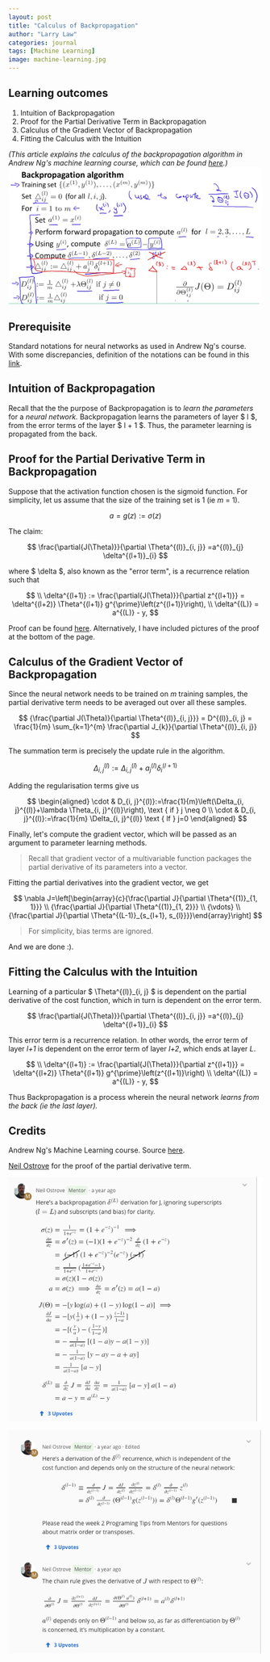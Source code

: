 ```yaml
---
layout: post
title: "Calculus of Backpropagation"
author: "Larry Law"
categories: journal
tags: [Machine Learning]
image: machine-learning.jpg
---
```

## Learning outcomes
1. Intuition of Backpropagation
2. Proof for the Partial Derivative Term in Backpropagation
3. Calculus of the Gradient Vector of Backpropagation
4. Fitting the Calculus with the Intuition

<!-- Disclaimer that this explains Andrew Ng's course -->
_(This article explains the calculus of the backpropagation algorithm in Andrew Ng's machine learning course, which can be found [here](https://www.coursera.org/learn/machine-learning).)_
![Andrew Ng's course: Backpropagation Algorithm](/assets/img/backpropagation-algo.png)

## Prerequisite
Standard notations for neural networks as used in Andrew Ng's course. With some discrepancies, definition of the notations can be found in this [link](https://cs230.stanford.edu/files/Notation.pdf).

## Intuition of Backpropagation
Recall that the the purpose of Backpropagation is to _learn the parameters_ for a _neural network._ Backpropagation learns the parameters of layer \$ l \$, from the error terms of the layer \$ l + 1 \$. Thus, the parameter learning is propagated from the back.

## Proof for the Partial Derivative Term in Backpropagation
Suppose that the activation function chosen is the sigmoid function.
For simplicity, let us assume that the size of the training set is 1 (ie _m_ = 1).

$$
a = g(z) := \sigma(z)
$$

The claim: 

$$
\frac{\partial{J(\Theta)}}{\partial \Theta^{(l)}_{i, j}} =a^{(l)}_{j} \delta^{(l+1)}_{i}
$$

where \$ \delta \$, also known as the "error term", is a recurrence relation such that

$$
\\ \delta^{(l+1)} := \frac{\partial{J(\Theta)}}{\partial z^{(l+1)}} = \delta^{(l+2)} \Theta^{(l+1)} g^{\prime}\left(z^{(l+1)}\right),
\\ \delta^{(L)} = a^{(L)} - y,
$$

Proof can be found [here](https://www.coursera.org/learn/machine-learning/discussions/weeks/5/threads/MVwN-LpLEeiBxhK7qjbMkg). Alternatively, I have included pictures of the proof at the bottom of the page.

## Calculus of the Gradient Vector of Backpropagation
Since the neural network needs to be trained on _m_ training samples, the partial derivative term needs to be averaged out over all these samples.

$$
{\frac{\partial J(\Theta)}{\partial \Theta^{(l)}_{i, j}}} 
= D^{(l)}_{i, j}
= \frac{1}{m} \sum_{k=1}^{m} \frac{\partial J_{k}}{\partial \Theta^{(l)}_{i, j}}
$$

The summation term is precisely the update rule in the algorithm.

$$
\Delta_{i, j}^{(l)}:=\Delta_{i, j}^{(l)}+a_{j}^{(l)} \delta_{i}^{(l+1)} 
$$

Adding the regularisation terms give us


$$
\begin{aligned} \cdot & D_{i, j}^{(l)}:=\frac{1}{m}\left(\Delta_{i, j}^{(l)}+\lambda \Theta_{i, j}^{(l)}\right), \text { if } j \neq 0 \\ \cdot & D_{i, j}^{(l)}:=\frac{1}{m} \Delta_{i, j}^{(l)} \text { lf } j=0 \end{aligned}
$$

Finally, let's compute the gradient vector, which will be passed as an argument to parameter learning methods.

> Recall that gradient vector of a multivariable function packages the partial derivative of its parameters into a vector.

Fitting the partial derivatives into the gradient vector, we get

$$
\nabla J=\left[\begin{array}{c}{\frac{\partial J}{\partial \Theta^{(1)}_{1, 1}}} \\ {\frac{\partial J}{\partial \Theta^{(1)}_{1, 2}}} \\ {\vdots} \\ {\frac{\partial J}{\partial \Theta^{(L-1)}_{s_{l+1}, s_{l}}}}\end{array}\right]
$$

> For simplicity, bias terms are ignored.

And we are done :).

## Fitting the Calculus with the Intuition

Learning of a particular \$ \Theta^{(l)}_{i, j} \$ is dependent on the partial derivative of the cost function, which in turn is dependent on the error term.

$$
\frac{\partial{J(\Theta)}}{\partial \Theta^{(l)}_{i, j}} =a^{(l)}_{j} \delta^{(l+1)}_{i}
$$

This error term is a recurrence relation. In other words, the error term of layer _l+1_ is dependent on the error term of layer _l+2_, which ends at layer _L_.

$$
\\ \delta^{(l+1)} := \frac{\partial{J(\Theta)}}{\partial z^{(l+1)}} = \delta^{(l+2)} \Theta^{(l+1)} g^{\prime}\left(z^{(l+1)}\right)
\\ \delta^{(L)} = a^{(L)} - y,
$$

Thus Backpropagation is a process wherein the neural network _learns from the back (ie the last layer)._

## Credits
Andrew Ng's Machine Learning course. Source [here](https://www.coursera.org/learn/machine-learning).

[Neil Ostrove](https://www.linkedin.com/in/neilostrove) for the proof of the partial derivative term.

![Back propagation proof 1](/assets/img/backpropagation-proof-1.png)

![Back propagation proof 2](/assets/img/backpropagation-proof-2.png)
